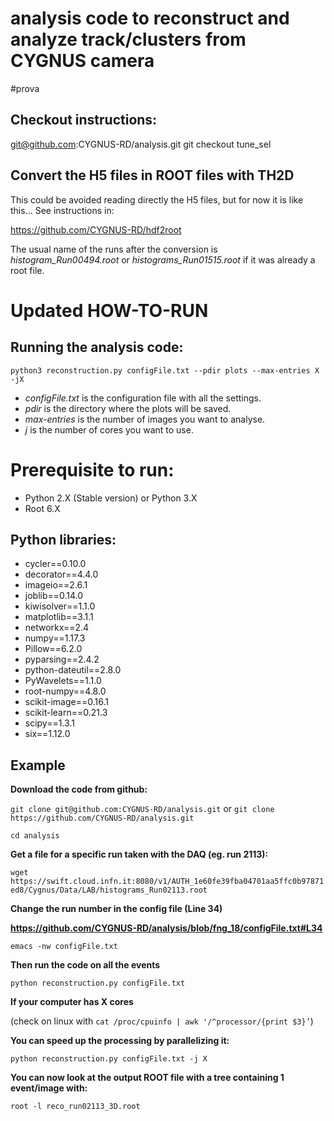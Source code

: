 # analysis code to reconstruct and analyze track/clusters from CYGNUS camera
#prova
## Checkout instructions:
git@github.com:CYGNUS-RD/analysis.git
git checkout tune_sel

## Convert the H5 files in ROOT files with TH2D
This could be avoided reading directly the H5 files, but for now it is like this...
See instructions in:

https://github.com/CYGNUS-RD/hdf2root

The usual name of the runs after the conversion is *histogram_Run00494.root*
or *histograms_Run01515.root* if it was already a root file.


# Updated HOW-TO-RUN
## Running the analysis code:

`python3 reconstruction.py configFile.txt --pdir plots --max-entries X -jX`

- *configFile.txt* is the configuration file with all the settings.
- *pdir* is the directory where the plots will be saved.
- *max-entries* is the number of images you want to analyse.
- *j* is the number of cores you want to use.


# Prerequisite to run:
- Python 2.X (Stable version) or Python 3.X
- Root 6.X

## Python libraries:
- cycler==0.10.0
- decorator==4.4.0
- imageio==2.6.1
- joblib==0.14.0
- kiwisolver==1.1.0
- matplotlib==3.1.1
- networkx==2.4
- numpy==1.17.3
- Pillow==6.2.0
- pyparsing==2.4.2
- python-dateutil==2.8.0
- PyWavelets==1.1.0
- root-numpy==4.8.0
- scikit-image==0.16.1
- scikit-learn==0.21.3
- scipy==1.3.1
- six==1.12.0

## Example

**Download the code from github:**

`git clone git@github.com:CYGNUS-RD/analysis.git`
or
`git clone https://github.com/CYGNUS-RD/analysis.git`

`cd analysis`


**Get a file for a specific run taken with the DAQ (eg. run 2113):**

`wget https://swift.cloud.infn.it:8080/v1/AUTH_1e60fe39fba04701aa5ffc0b97871ed8/Cygnus/Data/LAB/histograms_Run02113.root`


**Change the run number in the config file (Line 34)**

**https://github.com/CYGNUS-RD/analysis/blob/fng_18/configFile.txt#L34**

`emacs -nw configFile.txt`


**Then run the code on all the events**

`python reconstruction.py configFile.txt`


**If your computer has X cores**

(check  on linux with `cat /proc/cpuinfo | awk '/^processor/{print $3}’`)


**You can speed up the processing by parallelizing it:**

`python reconstruction.py configFile.txt -j X`


**You can now look at the output ROOT file with a tree containing 1 event/image with:**

`root -l reco_run02113_3D.root`

